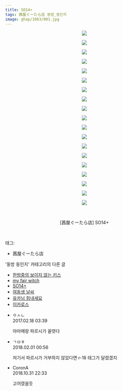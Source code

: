 ```yaml
---
title: SO14+
tags: 茜屋ぐーたら店 동방_동인지
image: ghap/1063/001.jpg
---
```

<div class="article">
<p style="text-align: center; clear: none; float: none;"><img src="{{ site.nasurl }}/ghap/1063/001.jpg"/></p>
<p style="text-align: center; clear: none; float: none;"><img src="{{ site.nasurl }}/ghap/1063/002.jpg"/></p>
<p style="text-align: center; clear: none; float: none;"><img src="{{ site.nasurl }}/ghap/1063/003.jpg"/></p>
<p style="text-align: center; clear: none; float: none;"><img src="{{ site.nasurl }}/ghap/1063/004.jpg"/></p>
<p style="text-align: center; clear: none; float: none;"><img src="{{ site.nasurl }}/ghap/1063/005.jpg"/></p>
<p style="text-align: center; clear: none; float: none;"><img src="{{ site.nasurl }}/ghap/1063/006.jpg"/></p>
<p style="text-align: center; clear: none; float: none;"><img src="{{ site.nasurl }}/ghap/1063/007.jpg"/></p>
<p style="text-align: center; clear: none; float: none;"><img src="{{ site.nasurl }}/ghap/1063/008.jpg"/></p>
<p style="text-align: center; clear: none; float: none;"><img src="{{ site.nasurl }}/ghap/1063/009.jpg"/></p>
<p style="text-align: center; clear: none; float: none;"><img src="{{ site.nasurl }}/ghap/1063/010.jpg"/></p>
<p style="text-align: center; clear: none; float: none;"><img src="{{ site.nasurl }}/ghap/1063/011.jpg"/></p>
<p style="text-align: center; clear: none; float: none;"><img src="{{ site.nasurl }}/ghap/1063/012.jpg"/></p>
<p style="text-align: center; clear: none; float: none;"><img src="{{ site.nasurl }}/ghap/1063/013.jpg"/></p>
<p style="text-align: center; clear: none; float: none;"><img src="{{ site.nasurl }}/ghap/1063/014.jpg"/></p>
<p style="text-align: center; clear: none; float: none;"><img src="{{ site.nasurl }}/ghap/1063/015.jpg"/></p>
<p style="text-align: center; clear: none; float: none;"><img src="{{ site.nasurl }}/ghap/1063/016.jpg"/></p>
<p style="text-align: center; clear: none; float: none;"><img src="{{ site.nasurl }}/ghap/1063/017.jpg"/></p>
<p style="text-align: center; clear: none; float: none;"><img src="{{ site.nasurl }}/ghap/1063/018.jpg"/></p>
<p style="text-align: center; clear: none; float: none;"><img src="{{ site.nasurl }}/ghap/1063/019.jpg"/></p>
<p style="text-align: center; clear: none; float: none;"><br/></p>
<p style="text-align: center; clear: none; float: none;">[茜屋ぐーたら店] SO14+</p>
<p><br/></p>
</div><div class="tagTrail">
<p>태그: </p>
<ul>
<li>茜屋ぐーたら店</li>
</ul>
</div><div class="another">
<p>'동방 동인지' 카테고리의 다른 글</p>
<ul>
<li><a href="/2016-07-24-ghap_1065">한밤중의 보이지 않는 키스</a></li>
<li><a href="/2016-07-24-ghap_1064">my fair witch</a></li>
<li><a href="/2016-07-24-ghap_1063">SO14+</a></li>
<li><a href="/2016-07-24-ghap_1062">여동생 날씨</a></li>
<li><a href="/2016-07-24-ghap_1061">유카님 힘내세요</a></li>
<li><a href="/2016-07-24-ghap_1059">이카로스</a></li>
</ul>
</div><div class="cb_module cb_fluid">
<div class="cb_wrt cb_profile">
<div class="comment">
<ul>
<li class="cb_thumb_off" id="comment14918133">
<div class="cb_comment_area">
<div class="cb_info_area">
<div class="cb_section">
<span class="cb_nick_name">ㅇㅅㄴ</span>
</div>
<div class="cb_section">
<span class="cb_date">2017.02.18 03:39 </span>
</div>
</div>
<div class="cb_dsc_comment">
<p class="cb_dsc">
											야마메랑 파르시가 꼴렷다
										</p>
</div>
</div></li>
<li class="cb_thumb_off" id="comment15188595">
<div class="cb_comment_area">
<div class="cb_info_area">
<div class="cb_section">
<span class="cb_nick_name">ㄱㅁㅎ</span>
</div>
<div class="cb_section">
<span class="cb_date">2018.02.01 00:56 </span>
</div>
</div>
<div class="cb_dsc_comment">
<p class="cb_dsc">
											저기서 파르시가 거부하지 않았다면 r-18 태그가 달렸겠지
										</p>
</div>
</div></li>
<li class="cb_thumb_off" id="comment15365760">
<div class="cb_comment_area">
<div class="cb_info_area">
<div class="cb_section">
<span class="cb_nick_name">CoronA</span>
</div>
<div class="cb_section">
<span class="cb_date">2018.10.31 22:33 </span>
</div>
</div>
<div class="cb_dsc_comment">
<p class="cb_dsc">
											고어였을듯
										</p>
</div>
</div></li>
</ul>
</div>
</div><!-- commentList close -->
</div>